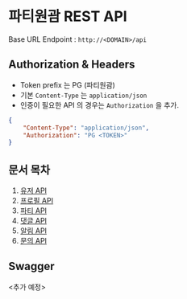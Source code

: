 # 파티원괌 REST API

Base URL Endpoint : `http://<DOMAIN>/api`

## Authorization & Headers

-   Token prefix 는 PG (파티원괌)
-   기본 `Content-Type` 는 `application/json`
-   인증이 필요한 API 의 경우는 `Authorization` 을 추가.

```json
{
    "Content-Type": "application/json",
    "Authorization": "PG <TOKEN>"
}
```

## 문서 목차

1.  [유저 API]()
2.  [프로필 API]()
3.  [파티 API]()
4.  [댓글 API]()
5.  [알림 API]()
6.  [문의 API]()

## Swagger

<추가 예정>
